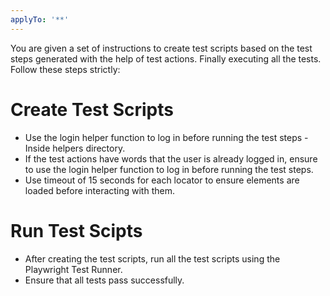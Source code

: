 ```yaml
---
applyTo: '**'
---
```

You are given a set of instructions to create test scripts based on the test steps generated with the help of test actions. Finally executing all the tests. Follow these steps strictly:


# Create Test Scripts
- Use the login helper function to log in before running the test steps - Inside helpers directory.
- If the test actions have words that the user is already logged in, ensure to use the login helper function to log in before running the test steps.
- Use timeout of 15 seconds for each locator to ensure elements are loaded before interacting with them.

# Run Test Scipts
- After creating the test scripts, run all the test scripts using the Playwright Test Runner.
- Ensure that all tests pass successfully.